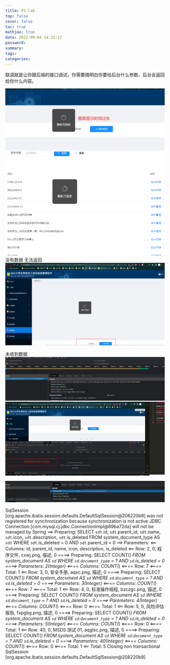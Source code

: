 ```yaml
---
title: P3-lab
top: false
cover: false
toc: true
mathjax: true
date: 2022-09-04 14:21:17
password:
summary:
tags:
categories:
---
```


联调就是让你跟后端的接口调试，你需要搞明白你要给后台什么参数，后台会返回给你什么内容。

  <!-- more -->

![asset_img](P3-lab/2022-09-04-14-23-52.png)
![asset_img](P3-lab/2022-09-04-14-25-48.png)
没有数据 无法返回
![asset_img](P3-lab/2022-09-04-14-24-54.png)

未收到数据
![asset_img](P3-lab/2022-09-04-16-05-44.png)
![asset_img](P3-lab/2022-09-05-10-47-08.png)

![asset_img](P3-lab/2022-09-05-12-47-29.png)

SqlSession [org.apache.ibatis.session.defaults.DefaultSqlSession@208220b9] was not registered for synchronization because synchronization is not active
JDBC Connection [com.mysql.cj.jdbc.ConnectionImpl@69ba72da] will not be managed by Spring
==> Preparing: SELECT `sdt`.id, `sdt`.parent_id, `sdt`.name, `sdt`.icon, `sdt`.description, `sdt`.is_deleted FROM system_document_type AS `sdt` WHERE `sdt`.is_deleted = 0 AND `sdt`.parent_id = 0
==> Parameters:
<== Columns: id, parent_id, name, icon, description, is_deleted
<== Row: 2, 0, 程序文件, cxwj.png, 描述, 0
====> Preparing: SELECT COUNT(_) FROM system_document AS `sd` WHERE `sd`.`document_type` = ? AND `sd`.is_deleted = 0
====> Parameters: 2(Integer)
<==== Columns: COUNT(_)
<==== Row: 7
<==== Total: 1
<== Row: 3, 0, 安全手册, aqsc.png, 描述, 0
====> Preparing: SELECT COUNT(_) FROM system_document AS `sd` WHERE `sd`.`document_type` = ? AND `sd`.is_deleted = 0
====> Parameters: 3(Integer)
<==== Columns: COUNT(_)
<==== Row: 7
<==== Total: 1
<== Row: 4, 0, 标准操作规程, bzczgc.png, 描述, 0
====> Preparing: SELECT COUNT(_) FROM system_document AS `sd` WHERE `sd`.`document_type` = ? AND `sd`.is_deleted = 0
====> Parameters: 4(Integer)
<==== Columns: COUNT(_)
<==== Row: 0
<==== Total: 1
<== Row: 5, 0, 风险评估报告, fxpgbg.png, 描述, 0
====> Preparing: SELECT COUNT(_) FROM system_document AS `sd` WHERE `sd`.`document_type` = ? AND `sd`.is_deleted = 0
====> Parameters: 5(Integer)
<==== Columns: COUNT(_)
<==== Row: 0
<==== Total: 1
<== Row: 40, 0, MSDS 测试 01, aqglsc.png, 描述, 0
====> Preparing: SELECT COUNT(_) FROM system_document AS `sd` WHERE `sd`.`document_type` = ? AND `sd`.is_deleted = 0
====> Parameters: 40(Integer)
<==== Columns: COUNT(_)
<==== Row: 0
<==== Total: 1
<== Total: 5
Closing non transactional SqlSession [org.apache.ibatis.session.defaults.DefaultSqlSession@208220b9]
